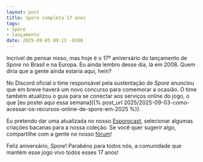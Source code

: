 ```yaml
---
layout: post
title: Spore completa 17 anos
tags:
- Spore
- lançamento
date: 2025-09-05 09:13 -0300
---
```

Incrível de pensar nisso, mas hoje é o 17º aniversário do lançamento de _Spore_ no Brasil e na Europa. Eu ainda lembro desse dia, lá em 2008. Quem diria que a gente ainda estaria aqui, hein?

No Discord oficial o time responsável pela sustentação de _Spore_ anunciou que em breve haverá um novo concurso para comemorar a ocasião. O time também atualizou o guia para se conectar aos serviços online do jogo, o que [eu postei aqui essa semana]({% post_url 2025/2025-09-03-como-acessar-os-recursos-online-de-spore-em-2025 %}).

Eu pretendo dar uma atualizada no nosso [Esporocast](http://www.spore.com/sporepedia#qry=ssc-501057576550), selecionar algumas criações bacanas para a nossa coleção. Se você quer sugerir algo, compartilhe com a gente no nosso [fórum](https://forum.esporo.net/d/105)!

Feliz aniversário, _Spore_! Parabéns para todos nós, a comunidade que mantém esse jogo vivo todos esses 17 anos!
